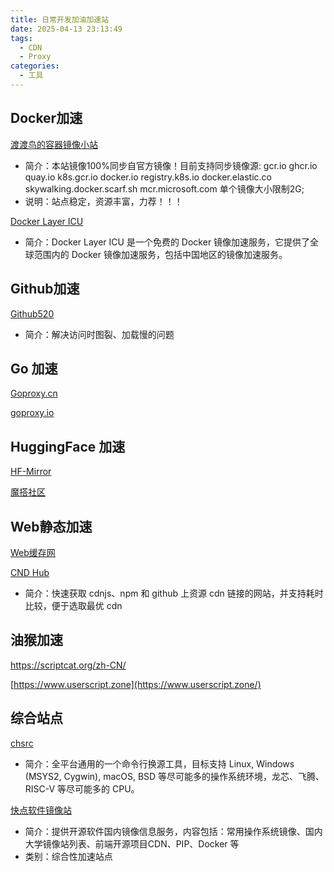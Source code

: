 ```yaml
---
title: 日常开发加油加速站
date: 2025-04-13 23:13:49
tags:
  - CDN
  - Proxy
categories:
  - 工具
---
```




## Docker加速

[渡渡鸟的容器镜像小站](https://docker.aityp.com/)

- 简介：本站镜像100%同步自官方镜像！目前支持同步镜像源: gcr.io ghcr.io quay.io k8s.gcr.io docker.io registry.k8s.io docker.elastic.co skywalking.docker.scarf.sh mcr.microsoft.com 单个镜像大小限制2G;
- 说明：站点稳定，资源丰富，力荐！！！



[Docker Layer ICU](https://cloudlayer.icu/)

- 简介：Docker Layer ICU 是一个免费的 Docker 镜像加速服务，它提供了全球范围内的 Docker 镜像加速服务，包括中国地区的镜像加速服务。


## Github加速

[Github520](https://github.com/521xueweihan/GitHub520)

- 简介：解决访问时图裂、加载慢的问题


## Go 加速

[Goproxy.cn](https://goproxy.cn/)

[goproxy.io](https://goproxy.io/)



## HuggingFace 加速

[HF-Mirror]( https://hf-mirror.com/)

[魔搭社区](https://www.modelscope.cn/models)



## Web静态加速

[Web缓存网](https://www.webcache.cn/)

[CND Hub](https://css.bqrdh.com/cdn/hub)

- 简介：快速获取 cdnjs、npm 和 github 上资源 cdn 链接的网站，并支持耗时比较，便于选取最优 cdn


## 油猴加速

https://scriptcat.org/zh-CN/

[https://www.userscript.zone](https://www.userscript.zone/)


## 综合站点

[chsrc](https://github.com/RubyMetric/chsrc)

- 简介：全平台通用的一个命令行换源工具，目标支持 Linux, Windows (MSYS2, Cygwin), macOS, BSD 等尽可能多的操作系统环境，龙芯、飞腾、RISC-V 等尽可能多的 CPU。

[快点软件镜像站](https://mirrors.quickso.cn/)

- 简介：提供开源软件国内镜像信息服务，内容包括：常用操作系统镜像、国内大学镜像站列表、前端开源项目CDN、PIP、Docker 等
- 类别：综合性加速站点

